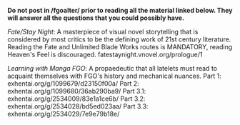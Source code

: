 **Do not post in /fgoalter/ prior to reading all the material linked below. They will answer all the questions that you could possibly have.**

*Fate/Stay Night*: A masterpiece of visual novel storytelling that is considered by most critics to be the defining work of 21st century literature. Reading the Fate and Unlimited Blade Works routes is MANDATORY, reading Heaven's Feel is discouraged.
fatestaynight.vnovel.org/prologue/1


*Learning with Manga FGO*: A propaedeutic that all latelets must read to acquaint themselves with FGO's history and mechanical nuances.
Part 1: exhentai.org/g/1099679/d23150f00a/
Part 2: exhentai.org/g/1099680/36ab290ba9/
Part 3.1: exhentai.org/g/2534009/83e1a1ce6b/ 
Part 3.2: exhentai.org/g/2534028/bd5ed023aa/
Part 3.3: exhentai.org/g/2534029/7e9e79b18e/